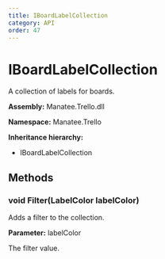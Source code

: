 ```yaml
---
title: IBoardLabelCollection
category: API
order: 47
---
```


# IBoardLabelCollection

A collection of labels for boards.

**Assembly:** Manatee.Trello.dll

**Namespace:** Manatee.Trello

**Inheritance hierarchy:**

- IBoardLabelCollection

## Methods

### void Filter(LabelColor labelColor)

Adds a filter to the collection.

**Parameter:** labelColor

The filter value.

